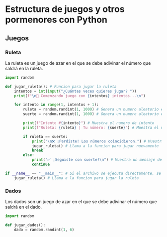 # Estructura de juegos y otros pormenores con Python

## Juegos

### Ruleta

La ruleta es un juego de azar en el que se debe adivinar el número que saldrá en la ruleta.

```python
import random

def jugar_ruleta(): # Funcion para jugar la ruleta
    intentos = int(input("¿Cuántas veces quieres jugar? "))
    print(f"\n🎲 Comenzando juego con {intentos} intentos...\n")

    for intento in range(1, intentos + 1):
        ruleta = random.randint(1, 1000) # Genera un numero aleatorio entre 1 y 1000
        suerte = random.randint(1, 1000) # Genera un numero aleatorio entre 1 y 1000

        print(f"Intento #{intento}") # Muestra el numero de intento
        print(f"Ruleta: {ruleta} | Tu número: {suerte}") # Muestra el numero de la ruleta y el numero que eligio el usuario

        if ruleta == suerte:
            print("\n❌ ¡Perdiste! Los números coincidieron.") # Muestra un mensaje de perdedor
            jugar_ruleta() # Llama a la funcion para jugar nuevamente
            break
        else:
            print("✅ ¡Seguiste con suerte!\n") # Muestra un mensaje de ganador
            continue

if __name__ == "__main__": # Si el archivo se ejecuta directamente, se llama a la funcion jugar_ruleta
    jugar_ruleta() # Llama a la funcion para jugar la ruleta

```

### Dados

Los dados son un juego de azar en el que se debe adivinar el número que saldrá en el dado.

```python
import random

def jugar_dados():
    dado = random.randint(1, 6)
```
